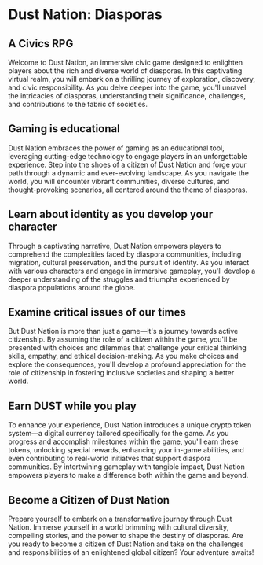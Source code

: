 
# Dust Nation: Diasporas
## A Civics RPG 


Welcome to Dust Nation, an immersive civic game designed to enlighten players about the rich and diverse world of diasporas. In this captivating virtual realm, you will embark on a thrilling journey of exploration, discovery, and civic responsibility. As you delve deeper into the game, you'll unravel the intricacies of diasporas, understanding their significance, challenges, and contributions to the fabric of societies.

## Gaming is educational 

Dust Nation embraces the power of gaming as an educational tool, leveraging cutting-edge technology to engage players in an unforgettable experience. Step into the shoes of a citizen of Dust Nation and forge your path through a dynamic and ever-evolving landscape. As you navigate the world, you will encounter vibrant communities, diverse cultures, and thought-provoking scenarios, all centered around the theme of diasporas.

## Learn about identity as you develop your character 

Through a captivating narrative, Dust Nation empowers players to comprehend the complexities faced by diaspora communities, including migration, cultural preservation, and the pursuit of identity. As you interact with various characters and engage in immersive gameplay, you'll develop a deeper understanding of the struggles and triumphs experienced by diaspora populations around the globe.

## Examine critical issues of our times

But Dust Nation is more than just a game—it's a journey towards active citizenship. By assuming the role of a citizen within the game, you'll be presented with choices and dilemmas that challenge your critical thinking skills, empathy, and ethical decision-making. As you make choices and explore the consequences, you'll develop a profound appreciation for the role of citizenship in fostering inclusive societies and shaping a better world.

## Earn DUST while you play

To enhance your experience, Dust Nation introduces a unique crypto token system—a digital currency tailored specifically for the game. As you progress and accomplish milestones within the game, you'll earn these tokens, unlocking special rewards, enhancing your in-game abilities, and even contributing to real-world initiatves that support diaspora communities. By intertwining gameplay with tangible impact, Dust Nation empowers players to make a difference both within the game and beyond.

## Become a Citizen of Dust Nation 

Prepare yourself to embark on a transformative journey through Dust Nation. Immerse yourself in a world brimming with cultural diversity, compelling stories, and the power to shape the destiny of diasporas. Are you ready to become a citizen of Dust Nation and take on the challenges and responsibilities of an enlightened global citizen? Your adventure awaits!

